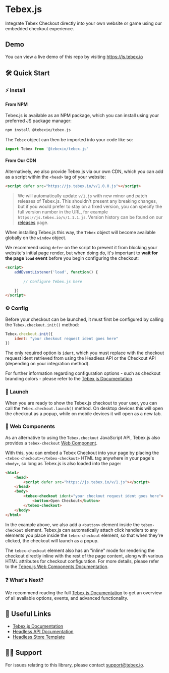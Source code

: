 # Tebex.js

Integrate Tebex Checkout directly into your own website or game using our embedded checkout experience.

## Demo

You can view a live demo of this repo by visiting https://js.tebex.io

## 🛠️ Quick Start

### ⚡ Install

#### From NPM

Tebex.js is available as an NPM package, which you can install using your preferred JS package manager:

```sh
npm install @tebexio/tebex.js
```

The `Tebex` object can then be imported into your code like so:

```js
import Tebex from '@tebexio/tebex.js'
```

#### From Our CDN

Alternatively, we also provide Tebex.js via our own CDN, which you can add as a script within the `<head>` tag of your website:

```html
<script defer src="https://js.tebex.io/v/1.0.0.js"></script>
```

> We will automatically update `v/1.js` with new minor and patch releases of Tebex.js. This shouldn't present any breaking changes, but if you would prefer to stay on a fixed version, you can specify the full version number in the URL, for example `https://js.tebex.io/v/1.1.1.js`. Version history can be found on our [releases](https://github.com/tebexio/Tebex.js/releases) page.

When installing Tebex.js this way, the `Tebex` object will become available globally on the `window` object.

We recommend using `defer` on the script to prevent it from blocking your website's initial page render, but when doing do, it's important to **wait for the page `load` event** before you begin configuring the checkout:

```html
<script>
    addEventListener('load', function() {
        
        // Configure Tebex.js here

    })
</script>
```

### ⚙️ Config

Before your checkout can be launched, it must first be configured by calling the ```Tebex.checkout.init()``` method:

```js
Tebex.checkout.init({
    ident: "your checkout request ident goes here"
})
```

The only required option is `ident`, which you must replace with the checkout request ident retrieved from using the Headless API or the Checkout API (depending on your integration method).

For further information regarding configuration options - such as checkout branding colors - please refer to the [Tebex.js Documentation](https://docs.tebex.io/developers/tebex.js).

### 🚀 Launch

When you are ready to show the Tebex.js checkout to your user, you can call the `Tebex.checkout.launch()` method. On desktop devices this will open the checkout as a popup, while on mobile devices it will open as a new tab.

### 🧩 Web Components

As an alternative to using the `Tebex.checkout` JavaScript API, Tebex.js also provides a `tebex-checkout` [Web Component](https://developer.mozilla.org/en-US/docs/Web/API/Web_components).

With this, you can embed a Tebex Checkout into your page by placing the `<tebex-checkout></tebex-checkout>` HTML tag anywhere in your page's `<body>`, so long as Tebex.js is also loaded into the page:

```html
<html>
    <head>
        <script defer src="https://js.tebex.io/v/1.js"></script>
    </head>
    <body>
        <tebex-checkout ident="your checkout request ident goes here">
            <button>Open Checkout</button>
        </tebex-checkout>
    </body>
</html>
```

In the example above, we also add a `<button>` element inside the `tebex-checkout` element. Tebex.js can automatically attach click handlers to any elements you place inside the `tebex-checkout` element, so that when they're clicked, the checkout will launch as a popup.

The `tebex-checkout` element also has an "inline" mode for rendering the checkout directly inline with the rest of the page content, along with various HTML attributes for checkout configuration. For more details, please refer to the [Tebex.js Web Components Documentation](https://docs.tebex.io/developers/tebex.js).

### ❓ What's Next?

We recommend reading the full [Tebex.js Documentation](https://docs.tebex.io/developers/tebex.js) to get an overview of all available options, events, and advanced functionality.

## 🔗 Useful Links

- [Tebex.js Documentation](https://docs.tebex.io/developers/tebex.js)
- [Headless API Documentation](https://docs.tebex.io/developers/headless-api/overview)
- [Headless Store Template](https://github.com/tebexio/Headless-Template)

## 🙋‍♂️ Support

For issues relating to this library, please contact [support@tebex.io](mailto:support@tebex.io).